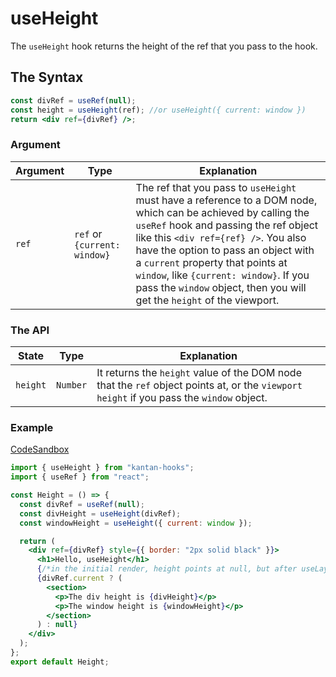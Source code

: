 # useHeight

The `useHeight` hook returns the height of the ref that you pass to the hook.

## The Syntax

```jsx
const divRef = useRef(null);
const height = useHeight(ref); //or useHeight({ current: window })
return <div ref={divRef} />;
```

### Argument

| Argument | Type                         | Explanation                                                                                                                                                                                                                                                                                                                                                                                     |
| -------- | ---------------------------- | ----------------------------------------------------------------------------------------------------------------------------------------------------------------------------------------------------------------------------------------------------------------------------------------------------------------------------------------------------------------------------------------------- |
| `ref`    | `ref` or `{current: window}` | The ref that you pass to `useHeight` must have a reference to a DOM node, which can be achieved by calling the `useRef` hook and passing the ref object like this `<div ref={ref} />`. You also have the option to pass an object with a `current` property that points at `window`, like `{current: window}`. If you pass the `window` object, then you will get the `height` of the viewport. |

### The API

| State    | Type     | Explanation                                                                                                                              |
| -------- | -------- | ---------------------------------------------------------------------------------------------------------------------------------------- |
| `height` | `Number` | It returns the `height` value of the DOM node that the `ref` object points at, or the `viewport height` if you pass the `window` object. |

### Example

[CodeSandbox](https://rrbuc.csb.app/height)

```jsx title=src/Height.js
import { useHeight } from "kantan-hooks";
import { useRef } from "react";

const Height = () => {
  const divRef = useRef(null);
  const divHeight = useHeight(divRef);
  const windowHeight = useHeight({ current: window });

  return (
    <div ref={divRef} style={{ border: "2px solid black" }}>
      <h1>Hello, useHeight</h1>
      {/*in the initial render, height points at null, but after useLayoutEffect runs, it will point at a number*/}
      {divRef.current ? (
        <section>
          <p>The div height is {divHeight}</p>
          <p>The window height is {windowHeight}</p>
        </section>
      ) : null}
    </div>
  );
};
export default Height;
```
